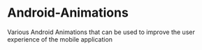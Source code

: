 # Android-Animations
Various Android Animations that can be used to improve the user experience of the mobile application
